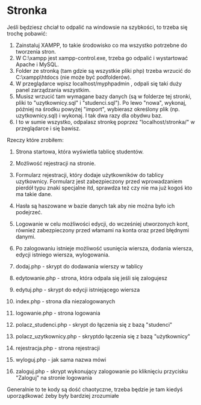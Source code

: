 # Stronka

Jeśli będziesz chciał to odpalić na windowsie na szybkości, to trzeba się trochę pobawić:
1. Zainstaluj XAMPP, to takie środowisko co ma wszystko potrzebne do tworzenia stron.
2. W C:\xampp jest xampp-control.exe, trzeba go odpalić i wystartować Apache i MySQL.
3. Folder ze stronką (tam gdzie są wszystkie pliki php) trzeba wrzucić do C:\xampp\htdocs (nie może być podfolderów).
4. W przeglądarce wpisz localhost/myphpadmin , odpali się taki duży panel zarządzania wszystkim.
5. Musisz wrzucić tam wymagane bazy danych (są w folderze tej stronki, pliki to "uzytkownicy.sql" i "studenci.sql"). 
Po lewo "nowa", wykonaj, później na środku powyżej "import", wybierasz określony plik (np. uzytkownicy.sql) i wykonaj. I tak dwa razy dla obydwu baz.
6. I to w sumie wszystko, odpalasz stronkę poprzez "localhost/stronka/" w przeglądarce i się bawisz.


Rzeczy które zrobiłem:
1. Strona startowa, która wyświetla tablicę studentów.
2. Możliwość rejestracji na stronie.
3. Formularz rejestracji, który dodaje użytkowników do tablicy uzytkownicy. Formularz jest zabezpieczony przed wprowadzaniem pierdół typu znaki specjalne itd, sprawdza też czy nie ma już kogoś kto ma takie dane.
5. Hasła są haszowane w bazie danych tak aby nie można było ich podejrzeć.
6. Logowanie w celu możliwości edycji, do wcześniej utworzonych kont, również zabezpieczony przed włamami na konta oraz przed błędnymi danymi.
7. Po zalogowaniu istnieje możliwość usunięcia wiersza, dodania wiersza, edycji istniego wiersza, wylogowania.

1. dodaj.php - skrypt do dodawania wierszy w tablicy
2. edytowanie.php - strona, która odpala się jeśli się zalogujesz
3. edytuj.php - skrypt do edycji istniejącego wiersza
4. index.php - strona dla niezalogowanych
5. logowanie.php - strona logowania
6. polacz_studenci.php - skrypt do łączenia się z bazą "studenci"
7. polacz_uzytkownicy.php - skryptdo łączenia się z bazą "użytkownicy"
8. rejestracja.php - strona rejestracji
9. wyloguj.php - jak sama nazwa mówi
10. zaloguj.php - skrypt wykonujący zalogowanie po kliknięciu przycisku "Zaloguj" na stronie logowania


Generalnie to te kody są dość chaotyczne, trzeba będzie je tam kiedyś uporządkować żeby były bardziej zrozumiałe
